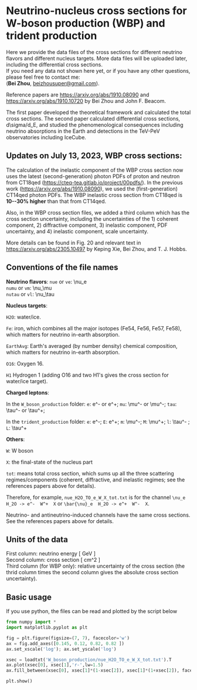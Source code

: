 # Neutrino-nucleus cross sections for W-boson production (WBP) and trident production

Here we provide the data files of the cross sections for different neutrino flavors and different nucleus targets. More data files will be uploaded later, including the differential cross sections.   
If you need any data not shown here yet, or if you have any other questions, please feel free to contact me:  
    (**Bei Zhou**, beizhousuper@gmail.com).  

Reference papers are https://arxiv.org/abs/1910.08090 and https://arxiv.org/abs/1910.10720 by Bei Zhou and John F. Beacom. 

The first paper developed the theoretical framework and calculated the total cross sections. The second paper calculated differential cross sections, d\sigma/d_E, and studied the phenomenological consequences including neutrino absorptions in the Earth and detections in the TeV-PeV observatories including IceCube.

## Updates on July 13, 2023, WBP cross sections:
The calculation of the inelastic component of the WBP cross section now uses the latest (second-generation) photon PDFs of proton and neutron from CT18qed (https://cteq-tea.gitlab.io/project/00pdfs/).  In the previous work (https://arxiv.org/abs/1910.08090), we used the (first-generation) CT14qed photon PDFs. The WBP inelastic cross section from CT18qed is **10--30% higher** than that from CT14qed.

Also, in the WBP cross section files, we added a third column which has the cross section uncertainty, including the uncertainties of the 1) coherent component, 2) diffractive component, 3) inelastic component, PDF uncertainty, and 4) inelastic component, scale uncertainty.

More details can be found in Fig. 20 and relevant text in https://arxiv.org/abs/2305.10497 by Keping Xie, Bei Zhou, and T. J. Hobbs.


## Conventions of the file names

**Neutrino flavors**: 
``nue`` or ``ve``: \nu_e  
``numu`` or ``vm``: \nu_\mu  
``nutau`` or ``vl``: \nu_\tau  

**Nucleus targets**: 

``H2O``: water/ice. 

``Fe``: iron, which combines all the major isotopes (Fe54, Fe56, Fe57, Fe58), which matters for neutrino in-earth absorption.

``EarthAvg``: Earth's averaged (by number density) chemical composition, which matters for neutrino in-earth absorption.

``O16``: Oxygen 16.

``H1`` Hydrogen 1 (adding O16 and two H1's gives the cross section for water/ice target).

**Charged leptons**: 

In the ``W_boson_production`` folder:
``e``: e^- or e^+; ``mu``: \mu^- or \mu^-; ``tau``: \tau^- or \tau^+;   

In the ``trident_production`` folder:
``e``: e^-; ``E``: e^+; ``m``: \mu^-; ``M``: \mu^+; ``l``: \tau^- ; ``L``: \tau^+   

**Others**:

``W``: W boson

``X``: the final-state of the nucleus part  

``tot``: means total cross section, which sums up all the three scattering regimes/components (coherent, diffractive, and inelastic regimes; see the references papers above for details).  

Therefore, for example, ``nue_H2O_TO_e_W_X_tot.txt`` is for the channel ``\nu_e  H_2O -> e^-  W^+  X`` or ``\bar{\nu}_e  H_2O -> e^+  W^-  X``.  

Neutrino- and antineutrino-induced channels have the same cross sections. See the references papers above for details.  


## Units of the data
First column: neutrino energy  [ GeV ]  
Second column: cross section  [ cm^2 ]  
Third column (for WBP only): relative uncertainty of the cross section (the thrid column times the second column gives the absolute cross section uncertainty).


## Basic usage

If you use python, the files can be read and plotted by the script below  
```python
from numpy import *
import matplotlib.pyplot as plt

fig = plt.figure(figsize=(7, 7), facecolor='w')
ax = fig.add_axes([0.145, 0.12, 0.82, 0.82 ])
ax.set_xscale('log'); ax.set_yscale('log')

xsec = loadtxt('W_boson_production/nue_H2O_TO_e_W_X_tot.txt').T
ax.plot(xsec[0], xsec[1],'r-',lw=1.5)
ax.fill_between(xsec[0], xsec[1]*(1-xsec[2]), xsec[1]*(1+xsec[2]), facecolor='r', alpha=0.3)

plt.show()
```
